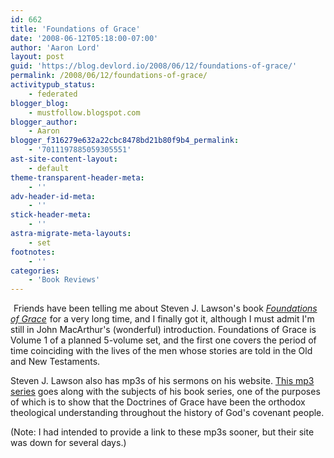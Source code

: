 ```yaml
---
id: 662
title: 'Foundations of Grace'
date: '2008-06-12T05:18:00-07:00'
author: 'Aaron Lord'
layout: post
guid: 'https://blog.devlord.io/2008/06/12/foundations-of-grace/'
permalink: /2008/06/12/foundations-of-grace/
activitypub_status:
    - federated
blogger_blog:
    - mustfollow.blogspot.com
blogger_author:
    - Aaron
blogger_f316279e632a22cbc8478bd21b80f9b4_permalink:
    - '7011197885059305551'
ast-site-content-layout:
    - default
theme-transparent-header-meta:
    - ''
adv-header-id-meta:
    - ''
stick-header-meta:
    - ''
astra-migrate-meta-layouts:
    - set
footnotes:
    - ''
categories:
    - 'Book Reviews'
---
```


<a href="http://www.amazon.com/gp/product/1567690777?ie=UTF8&amp;tag=lbmusic&amp;linkCode=as2&amp;camp=1789&amp;creative=9325&amp;creativeASIN=1567690777"><img class="alignleft" src="http://bp0.blogger.com/_OZWxOfjIgdA/SFC1vvFg8DI/AAAAAAAAABM/FFkvz6vcYeg/s320/foundations.jpg" alt="" border="0" /></a><img src="http://www.assoc-amazon.com/e/ir?t=lbmusic&amp;l=as2&amp;o=1&amp;a=1567690777" alt="" width="1" height="1" border="0" /> Friends have been telling me about Steven J. Lawson's book <a href="http://www.amazon.com/gp/product/1567690777?ie=UTF8&amp;tag=lbmusic&amp;linkCode=as2&amp;camp=1789&amp;creative=9325&amp;creativeASIN=1567690777"><span style="font-style: italic;">Foundations of Grace</span></a><img src="http://www.assoc-amazon.com/e/ir?t=lbmusic&amp;l=as2&amp;o=1&amp;a=1567690777" alt="" width="1" height="1" border="0" /> for a very long time, and I finally got it, although I must admit I'm still in John MacArthur's (wonderful) introduction. Foundations of Grace is Volume 1 of a planned 5-volume set, and the first one covers the period of time coinciding with the lives of the men whose stories are told in the Old and New Testaments.

Steven J. Lawson also has mp3s of his sermons on his website. <a href="http://www.newreformationministries.org/audio/mens-seminary/">This mp3 series</a> goes along with the subjects of his book series, one of the purposes of which is to show that the Doctrines of Grace have been the orthodox theological understanding throughout the history of God's covenant people.

(Note: I had intended to provide a link to these mp3s sooner, but their site was down for several days.)

<img src="http://www.assoc-amazon.com/s/noscript?tag=lbmusic" alt="" />

